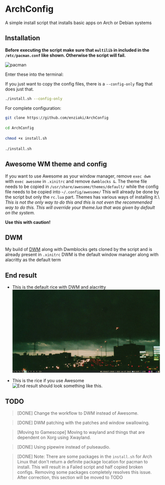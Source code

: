 # ArchConfig

A simple install script that installs basic apps on Arch or Debian systems

## Installation


**Before executing the script make sure that `multilib` in included in the
`/etc/pacman.conf` like shown. Otherwise the script will fail.**

![pacman](https://github.com/enziaki/for_ketsu/blob/main/Images/pacmanconf.png "How /etc/pacman.conf should be. Remove the #")

Enter these into the terminal:

If you just want to copy the config files, there is a `--config-only` flag that does just that.
```bash
./install.sh --config-only
```
For complete configuration:

```bash
git clone https://github.com/enziaki/ArchConfig

cd ArchConfig

chmod +x install.sh

./install.sh
```


## Awesome WM theme and config

If you want to use Awesome as your window manager, remove `exec dwm` with `exec
awesome` in `.xinitrc` and remove `dwmblocks &`. The theme file needs to be
copied in `/usr/share/awesome/themes/default/` while the config file needs to
be copied into `~/.config/awesome/` This will already be done by the script but
only the `rc.lua` part. Themes has various ways of installing it.\ *This is not
the only way to do this and this is not even the recommended way to do this.*
*This will override your theme.lua that was given by default on the system.*

**Use this with caution!**
## DWM

My build of [DWM](https://github.com/enziaki/dwm-enzi) along with Dwmblocks gets cloned by the script and is already present in `.xinitrc`
DWM is the default window manager along with alacritty as the default term

## End result
+ This is the default rice with DWM and alacritty
![End result with DWM](./Images/DWMrice.png)

+ This is the rice if you use Awesome
![End result should look something like this.](https://github.com/enziaki/for_ketsu/blob/main/Images/AwesomeRiceImage.png "Awesome (no pun intended) Rice")

## TODO

> [DONE] Change the workflow to DWM instead of Awesome.

> [DONE] DWM patching with the patches and window swallowing.

> [Moving to Gamescope] Moving to wayland and things that are dependent on Xorg using Xwayland.

> [DONE] Using pipewire instead of pulseaudio.

> [DONE] Note: There are some packages in the `install.sh` for Arch Linux that don't return a definite package location for pacman to install. This will result in a Failed script and half copied broken configs. Removing some packages completely resolves this issue. After correction, this section will be moved to TODO 
